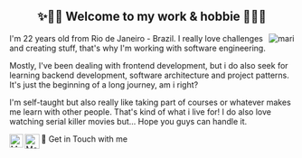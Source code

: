## <center> ✨👋🏻 Welcome to my work & hobbie 👋🏻✨ </center>

<img align="right" src="https://github-readme-stats.vercel.app/api/top-langs/?username=marianasmmattos&hide=html&vue&theme=radical" alt="mari" />

<p>I'm 22 years old from Rio de Janeiro - Brazil. I really love challenges and creating stuff, that's why I'm working with software engineering.</p> 

<p>Mostly, I've been dealing with frontend development, but i do also seek for learning backend development, software architecture and project patterns. It's just the beginning of a long journey, am i right?</p> 

<p>I'm self-taught but also really like taking part of courses or whatever makes me learn with other people. That's kind of what i live for! I do also love watching serial killer movies but... Hope you guys can handle it.
</p>

<p>
👯 Get in Touch with me <a href="https://in.linkedin.com/in/marianasmmattos">
  <img align="left" alt="Mariana Mattos - Linkedin" width="24px" src="https://github.com/TheDudeThatCode/TheDudeThatCode/blob/master/Assets/Linkedin.svg" />
</a><a href="mailto:marianasmmattos@gmail.com">
  <img align="left" alt="Mariana Mattos - Gmail" width="26px" src="https://github.com/TheDudeThatCode/TheDudeThatCode/blob/master/Assets/Gmail.svg" />
</a>
</p>
